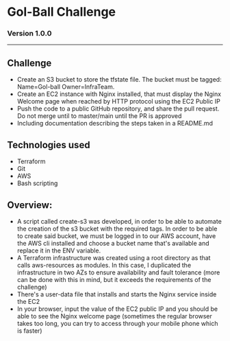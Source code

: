 # Gol-Ball Challenge

### Version 1.0.0
_______________

## Challenge
- Create an S3 bucket to store the tfstate file. The bucket must be tagged: Name=Gol-ball Owner=InfraTeam. 
- Create an EC2 instance with Nginx installed, that must display the Nginx Welcome page when reached by HTTP protocol using the EC2 Public IP
- Push the code to a public GitHub repository, and share the pull request. Do not merge until to master/main until the PR is approved
- Including documentation describing the steps taken in a README.md

## Technologies used

- Terraform
- Git
- AWS
- Bash scripting

## Overview:
- A script called create-s3 was developed, in order to be able to automate the creation of the s3 bucket with the required tags. In order to be able to create said bucket, we must be logged in to our AWS account, have the AWS cli installed and choose a bucket name that's available and replace it in the ENV variable.
- A Terraform infrastructure was created using a root directory as that calls aws-resources as modules. In this case, I duplicated the infrastructure in two AZs to ensure availability and fault tolerance (more can be done with this in mind, but it exceeds the requirements of the challenge)
- There's a user-data file that installs and starts the Nginx service inside the EC2
- In your browser, input the value of the EC2 public IP and you should be able to see the Nginx welcome page (sometimes the regular browser takes too long, you can try to access through your mobile phone which is faster)
